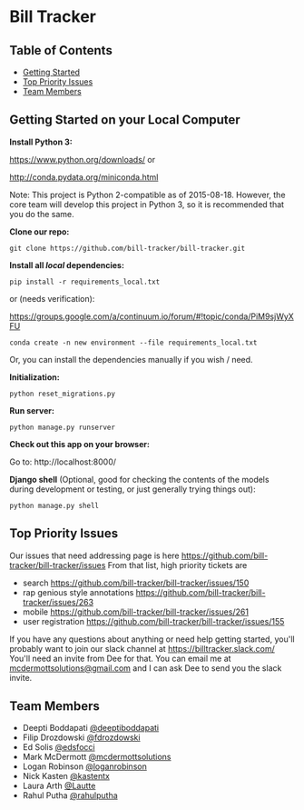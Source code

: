 # Bill Tracker

## Table of Contents

* [Getting Started](#getting-started)
* [Top Priority Issues](#top-priority-issues)
* [Team Members](#team-members)

## <a name="getting-started"></a>Getting Started on your Local Computer

**Install Python 3:**

https://www.python.org/downloads/ or

http://conda.pydata.org/miniconda.html

Note: This project is Python 2-compatible as of 2015-08-18. However, the core
team will develop this project in Python 3, so it is recommended that you do the
same.

**Clone our repo:**

    git clone https://github.com/bill-tracker/bill-tracker.git

**Install all *local* dependencies:**

    pip install -r requirements_local.txt

or (needs verification):

https://groups.google.com/a/continuum.io/forum/#!topic/conda/PiM9sjWyXFU

    conda create -n new environment --file requirements_local.txt

Or, you can install the dependencies manually if you wish / need.

**Initialization:**

    python reset_migrations.py

**Run server:**

    python manage.py runserver

**Check out this app on your browser:**

Go to: http://localhost:8000/

**Django shell** (Optional, good for checking the contents of the models during development or testing, or just generally trying things out):

    python manage.py shell

## <a name="top-priority-issues"></a>Top Priority Issues
Our issues that need addressing page is here https://github.com/bill-tracker/bill-tracker/issues
From that list, high priority tickets are
- search https://github.com/bill-tracker/bill-tracker/issues/150
- rap genious style annotations https://github.com/bill-tracker/bill-tracker/issues/263
- mobile https://github.com/bill-tracker/bill-tracker/issues/261
- user registration https://github.com/bill-tracker/bill-tracker/issues/155

If you have any questions about anything or need help getting started, you'll probably want to join our slack channel at https://billtracker.slack.com/  You'll need an invite from Dee for that.  You can email me at mcdermottsolutions@gmail.com and I can ask Dee to send you the slack invite.

## <a name="team-members"></a>Team Members

* Deepti Boddapati [@deeptiboddapati](https://github.com/deeptiboddapati)
* Filip Drozdowski [@fdrozdowski](https://github.com/fdrozdowski)
* Ed Solis [@edsfocci](https://github.com/edsfocci)
* Mark McDermott [@mcdermottsolutions](https://github.com/mcdermottsolutions)
* Logan Robinson [@loganrobinson](https://www.linkedin.com/in/loganrobinson)
* Nick Kasten [@kastentx](https://github.com/kastentx)
* Laura Arth [@Lautte](https://github.com/Lautte)
* Rahul Putha [@rahulputha](https://github.com/rahulputha)
